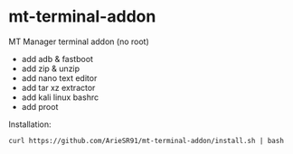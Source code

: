 # mt-terminal-addon
MT Manager terminal addon (no root)

+ add adb & fastboot
+ add zip & unzip
+ add nano text editor
+ add tar xz extractor
+ add kali linux bashrc
+ add proot

Installation:
```
curl https://github.com/ArieSR91/mt-terminal-addon/install.sh | bash
```
